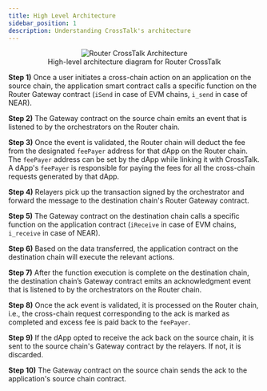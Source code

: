 ```yaml
---
title: High Level Architecture
sidebar_position: 1
description: Understanding CrossTalk's architecture
---
```


<!-- import {
HomepageCard as Card,
HomepageSection as Section,
} from '../../../../src/components/HomepageComponents';

import {
NearIcon,
EthereumIcon
} from '../../../../src/icons'; -->



<center><figure><img src={require('../img/new-high-level-workflow.png').default} alt="Router CrossTalk Architecture" style={{width: "100%", marginBottom: 12}} /><figcaption>High-level architecture diagram for Router CrossTalk</figcaption></figure></center>

**Step 1)** Once a user initiates a cross-chain action on an application on the source chain, the application smart contract calls a specific function on the Router Gateway contract (`iSend` in case of EVM chains, `i_send` in case of NEAR).

**Step 2)** The Gateway contract on the source chain emits an event that is listened to by the orchestrators on the Router chain.

**Step 3)** Once the event is validated, the Router chain will deduct the fee from the designated `feePayer` address for that dApp on the Router chain. The `feePayer` address can be set by the dApp while linking it with CrossTalk. A dApp's `feePayer` is responsible for paying the fees for all the cross-chain requests generated by that dApp.

**Step 4)** Relayers pick up the transaction signed by the orchestrator and forward the message to the destination chain's Router Gateway contract.

**Step 5)** The Gateway contract on the destination chain calls a specific function on the application contract (`iReceive` in case of EVM chains, `i_receive` in case of NEAR).

**Step 6)** Based on the data transferred, the application contract on the destination chain will execute the relevant actions.

**Step 7)** After the function execution is complete on the destination chain, the destination chain’s Gateway contract emits an acknowledgment event that is listened to by the orchestrators on the Router chain.

**Step 8)** Once the ack event is validated, it is processed on the Router chain, i.e., the cross-chain request corresponding to the ack is marked as completed and excess fee is paid back to the `feePayer`.

**Step 9)** If the dApp opted to receive the ack back on the source chain, it is sent to the source chain's Gateway contract by the relayers. If not, it is discarded. 

**Step 10)** The Gateway contract on the source chain sends the ack to the application's source chain contract. 




